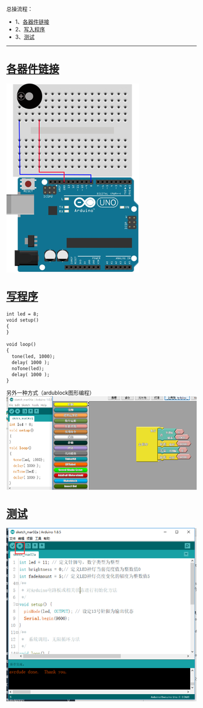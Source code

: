 总操流程：
- 1、[各器件链接](#arduino-01)
- 2、[写入程序](#arduino-02)
- 3、[测试](#arduino-03)

----------
# <a name="arduino-01" href="#" >各器件链接</a>
![](image/9-1.png)
# <a name="arduino-02" href="#" >写程序</a>
```
int led = 8;
void setup()
{
}

void loop()
{
  tone(led, 1000);
  delay( 1000 );
  noTone(led);
  delay( 1000 );
}
```
另外一种方式（ardublock图形编程）
![](image/9-2.png)
# <a name="arduino-03" href="#" >测试</a>
![](image/9-3.png)